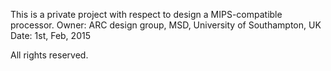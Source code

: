 This is a private project with respect to design a MIPS-compatible processor.
Owner: ARC design group, MSD, University of Southampton, UK
Date: 1st, Feb, 2015

All rights reserved.
